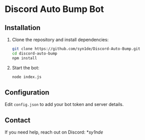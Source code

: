 # Discord Auto Bump Bot

## Installation

1. Clone the repository and install dependencies:
   ```bash
   git clone https://github.com/syn1de/Discord-Auto-Bump.git
   cd discord-auto-bump
   npm install
   ```

2. Start the bot:
   ```bash
   node index.js
   ```

## Configuration

Edit `config.json` to add your bot token and server details.

## Contact

If you need help, reach out on Discord: **sy1nde*
